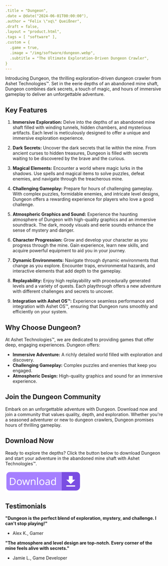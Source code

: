 ```yaml
---
.title = "Dungeon",
.date = @date("2024-06-01T00:00:00"),
.author = "Felix \"xq\" Queißner",
.draft = false,
.layout = "product.html",
.tags = [ "software" ],
.custom = {
  .game = true,
  .image = "/img/software/dungeon.webp",
  .subtitle = "The Ultimate Exploration-Driven Dungeon Crawler",
}
---
```


Introducing Dungeon, the thrilling exploration-driven dungeon crawler from Ashet Technologies™. Set in the eerie depths of an abandoned mine shaft, Dungeon combines dark secrets, a touch of magic, and hours of immersive gameplay to deliver an unforgettable adventure.

## Key Features

1. **Immersive Exploration:**
Delve into the depths of an abandoned mine shaft filled with winding tunnels, hidden chambers, and mysterious artifacts. Each level is meticulously designed to offer a unique and immersive exploration experience.

2. **Dark Secrets:**
Uncover the dark secrets that lie within the mine. From ancient curses to hidden treasures, Dungeon is filled with secrets waiting to be discovered by the brave and the curious.

3. **Magical Elements:**
Encounter a world where magic lurks in the shadows. Use spells and magical items to solve puzzles, defeat enemies, and navigate through the treacherous mine.

4. **Challenging Gameplay:**
Prepare for hours of challenging gameplay. With complex puzzles, formidable enemies, and intricate level designs, Dungeon offers a rewarding experience for players who love a good challenge.

5. **Atmospheric Graphics and Sound:**
Experience the haunting atmosphere of Dungeon with high-quality graphics and an immersive soundtrack. The dark, moody visuals and eerie sounds enhance the sense of mystery and danger.

6. **Character Progression:**
Grow and develop your character as you progress through the mine. Gain experience, learn new skills, and acquire powerful equipment to aid you in your journey.

7. **Dynamic Environments:**
Navigate through dynamic environments that change as you explore. Encounter traps, environmental hazards, and interactive elements that add depth to the gameplay.

8. **Replayability:**
Enjoy high replayability with procedurally generated levels and a variety of quests. Each playthrough offers a new adventure with different challenges and secrets to uncover.

9. **Integration with Ashet OS™:**
Experience seamless performance and integration with Ashet OS™, ensuring that Dungeon runs smoothly and efficiently on your system.

## Why Choose Dungeon?

At Ashet Technologies™, we are dedicated to providing games that offer deep, engaging experiences. Dungeon offers:

- **Immersive Adventure:** A richly detailed world filled with exploration and discovery.
- **Challenging Gameplay:** Complex puzzles and enemies that keep you engaged.
- **Atmospheric Design:** High-quality graphics and sound for an immersive experience.

## Join the Dungeon Community

Embark on an unforgettable adventure with Dungeon. Download now and join a community that values quality, depth, and exploration. Whether you're a seasoned adventurer or new to dungeon crawlers, Dungeon promises hours of thrilling gameplay.

## Download Now

Ready to explore the depths? Click the button below to download Dungeon and start your adventure in the abandoned mine shaft with Ashet Technologies™.

[![Download Dungeon](download.svg)](javascript:install())

## Testimonials

**"Dungeon is the perfect blend of exploration, mystery, and challenge. I can't stop playing!"**
- Alex K., Gamer

**"The atmosphere and level design are top-notch. Every corner of the mine feels alive with secrets."**
- Jamie L., Game Developer
